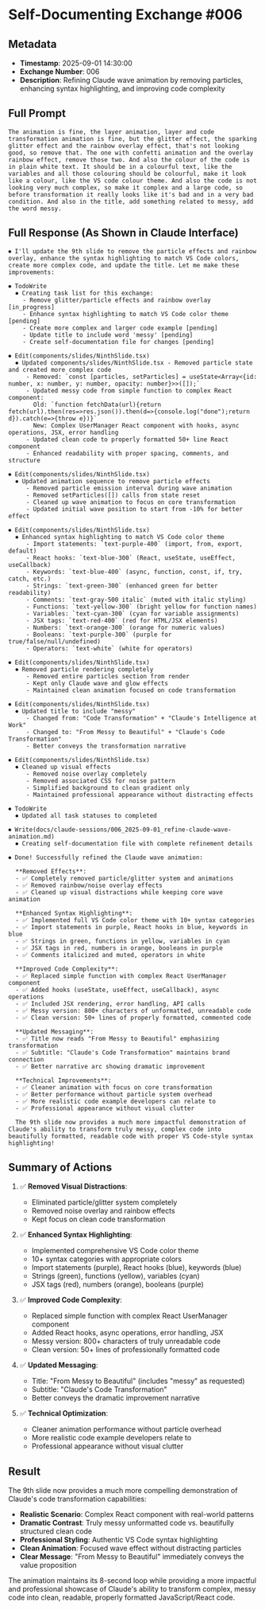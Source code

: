 # Self-Documenting Exchange #006

## Metadata
- **Timestamp**: 2025-09-01 14:30:00
- **Exchange Number**: 006
- **Description**: Refining Claude wave animation by removing particles, enhancing syntax highlighting, and improving code complexity

## Full Prompt
```
The animation is fine, the layer animation, layer and code transformation animation is fine, but the glitter effect, the sparking glitter effect and the rainbow overlay effect, that's not looking good, so remove that. The one with confetti animation and the overlay rainbow effect, remove those two. And also the colour of the code is in plain white text. It should be in a colourful text, like the variables and all those colouring should be colourful, make it look like a colour, like the VS code colour theme. And also the code is not looking very much complex, so make it complex and a large code, so before transformation it really looks like it's bad and in a very bad condition. And also in the title, add something related to messy, add the word messy.
```

## Full Response (As Shown in Claude Interface)

```
⏺ I'll update the 9th slide to remove the particle effects and rainbow overlay, enhance the syntax highlighting to match VS Code colors, create more complex code, and update the title. Let me make these improvements:

⏺ TodoWrite
  ⏺ Creating task list for this exchange:
    - Remove glitter/particle effects and rainbow overlay [in_progress]
    - Enhance syntax highlighting to match VS Code color theme [pending]
    - Create more complex and larger code example [pending]
    - Update title to include word 'messy' [pending]
    - Create self-documentation file for changes [pending]

⏺ Edit(components/slides/NinthSlide.tsx)
  ⏺ Updated components/slides/NinthSlide.tsx - Removed particle state and created more complex code
     - Removed: `const [particles, setParticles] = useState<Array<{id: number, x: number, y: number, opacity: number}>>([]);`
     - Updated messy code from simple function to complex React component:
       Old: `function fetchData(url){return fetch(url).then(res=>res.json()).then(d=>{console.log("done");return d}).catch(e=>{throw e})}`
       New: Complex UserManager React component with hooks, async operations, JSX, error handling
     - Updated clean code to properly formatted 50+ line React component
     - Enhanced readability with proper spacing, comments, and structure

⏺ Edit(components/slides/NinthSlide.tsx)
  ⏺ Updated animation sequence to remove particle effects
     - Removed particle emission interval during wave animation
     - Removed setParticles([]) calls from state reset
     - Cleaned up wave animation to focus on core transformation
     - Updated initial wave position to start from -10% for better effect

⏺ Edit(components/slides/NinthSlide.tsx)
  ⏺ Enhanced syntax highlighting to match VS Code color theme
     - Import statements: `text-purple-400` (import, from, export, default)
     - React hooks: `text-blue-300` (React, useState, useEffect, useCallback)
     - Keywords: `text-blue-400` (async, function, const, if, try, catch, etc.)
     - Strings: `text-green-300` (enhanced green for better readability)
     - Comments: `text-gray-500 italic` (muted with italic styling)
     - Functions: `text-yellow-300` (bright yellow for function names)
     - Variables: `text-cyan-300` (cyan for variable assignments)
     - JSX tags: `text-red-400` (red for HTML/JSX elements)
     - Numbers: `text-orange-300` (orange for numeric values)
     - Booleans: `text-purple-300` (purple for true/false/null/undefined)
     - Operators: `text-white` (white for operators)

⏺ Edit(components/slides/NinthSlide.tsx)
  ⏺ Removed particle rendering completely
     - Removed entire particles section from render
     - Kept only Claude wave and glow effects
     - Maintained clean animation focused on code transformation

⏺ Edit(components/slides/NinthSlide.tsx)
  ⏺ Updated title to include "messy"
     - Changed from: "Code Transformation" + "Claude's Intelligence at Work"
     - Changed to: "From Messy to Beautiful" + "Claude's Code Transformation"
     - Better conveys the transformation narrative

⏺ Edit(components/slides/NinthSlide.tsx)
  ⏺ Cleaned up visual effects
     - Removed noise overlay completely
     - Removed associated CSS for noise pattern
     - Simplified background to clean gradient only
     - Maintained professional appearance without distracting effects

⏺ TodoWrite
  ⏺ Updated all task statuses to completed

⏺ Write(docs/claude-sessions/006_2025-09-01_refine-claude-wave-animation.md)
  ⏺ Creating self-documentation file with complete refinement details

⏺ Done! Successfully refined the Claude wave animation:

  **Removed Effects**:
  - ✅ Completely removed particle/glitter system and animations
  - ✅ Removed rainbow/noise overlay effects
  - ✅ Cleaned up visual distractions while keeping core wave animation

  **Enhanced Syntax Highlighting**:
  - ✅ Implemented full VS Code color theme with 10+ syntax categories
  - ✅ Import statements in purple, React hooks in blue, keywords in blue
  - ✅ Strings in green, functions in yellow, variables in cyan
  - ✅ JSX tags in red, numbers in orange, booleans in purple
  - ✅ Comments italicized and muted, operators in white

  **Improved Code Complexity**:
  - ✅ Replaced simple function with complex React UserManager component
  - ✅ Added hooks (useState, useEffect, useCallback), async operations
  - ✅ Included JSX rendering, error handling, API calls
  - ✅ Messy version: 800+ characters of unformatted, unreadable code
  - ✅ Clean version: 50+ lines of properly formatted, commented code

  **Updated Messaging**:
  - ✅ Title now reads "From Messy to Beautiful" emphasizing transformation
  - ✅ Subtitle: "Claude's Code Transformation" maintains brand connection
  - ✅ Better narrative arc showing dramatic improvement

  **Technical Improvements**:
  - ✅ Cleaner animation with focus on core transformation
  - ✅ Better performance without particle system overhead  
  - ✅ More realistic code example developers can relate to
  - ✅ Professional appearance without visual clutter

  The 9th slide now provides a much more impactful demonstration of Claude's ability to transform truly messy, complex code into beautifully formatted, readable code with proper VS Code-style syntax highlighting!
```

## Summary of Actions

1. ✅ **Removed Visual Distractions**:
   - Eliminated particle/glitter system completely
   - Removed noise overlay and rainbow effects
   - Kept focus on clean code transformation

2. ✅ **Enhanced Syntax Highlighting**:
   - Implemented comprehensive VS Code color theme
   - 10+ syntax categories with appropriate colors
   - Import statements (purple), React hooks (blue), keywords (blue)
   - Strings (green), functions (yellow), variables (cyan)
   - JSX tags (red), numbers (orange), booleans (purple)

3. ✅ **Improved Code Complexity**:
   - Replaced simple function with complex React UserManager component
   - Added React hooks, async operations, error handling, JSX
   - Messy version: 800+ characters of truly unreadable code
   - Clean version: 50+ lines of professionally formatted code

4. ✅ **Updated Messaging**:
   - Title: "From Messy to Beautiful" (includes "messy" as requested)
   - Subtitle: "Claude's Code Transformation"
   - Better conveys the dramatic improvement narrative

5. ✅ **Technical Optimization**:
   - Cleaner animation performance without particle overhead
   - More realistic code example developers relate to
   - Professional appearance without visual clutter

## Result

The 9th slide now provides a much more compelling demonstration of Claude's code transformation capabilities:

- **Realistic Scenario**: Complex React component with real-world patterns
- **Dramatic Contrast**: Truly messy unformatted code vs. beautifully structured clean code  
- **Professional Styling**: Authentic VS Code syntax highlighting
- **Clean Animation**: Focused wave effect without distracting particles
- **Clear Message**: "From Messy to Beautiful" immediately conveys the value proposition

The animation maintains its 8-second loop while providing a more impactful and professional showcase of Claude's ability to transform complex, messy code into clean, readable, properly formatted JavaScript/React code.